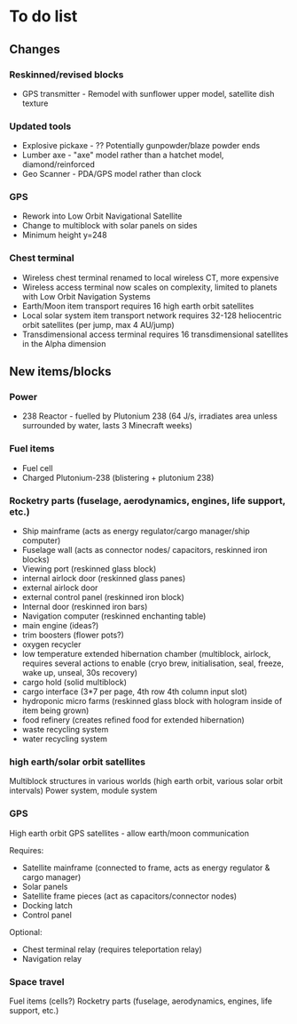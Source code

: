 # To do list

## Changes

### Reskinned/revised blocks
 - GPS transmitter - Remodel with sunflower upper model, satellite dish texture

### Updated tools
 - Explosive pickaxe - ?? Potentially gunpowder/blaze powder ends
 - Lumber axe - "axe" model rather than a hatchet model, diamond/reinforced
 - Geo Scanner - PDA/GPS model rather than clock 

### GPS
 - Rework into Low Orbit Navigational Satellite
 - Change to multiblock with solar panels on sides
 - Minimum height y=248 
 
### Chest terminal
 - Wireless chest terminal renamed to local wireless CT, more expensive
 - Wireless access terminal now scales on complexity, limited to planets with Low Orbit Navigation Systems
 - Earth/Moon item transport requires 16 high earth orbit satellites
 - Local solar system item transport network requires 32-128 heliocentric orbit satellites (per jump, max 4 AU/jump)
 - Transdimensional access terminal requires 16 transdimensional satellites in the Alpha dimension

## New items/blocks

### Power
 - 238 Reactor - fuelled by Plutonium 238 (64 J/s, irradiates area unless surrounded by water, lasts 3 Minecraft weeks)

### Fuel items
 - Fuel cell
 - Charged Plutonium-238 (blistering + plutonium 238)

### Rocketry parts (fuselage, aerodynamics, engines, life support, etc.)
 - Ship mainframe (acts as energy regulator/cargo manager/ship computer)
 - Fuselage wall (acts as connector nodes/ capacitors, reskinned iron blocks)
 - Viewing port (reskinned glass block)
 - internal airlock door (reskinned glass panes)
 - external airlock door 
 - external control panel (reskinned iron block)
 - Internal door (reskinned iron bars)
 - Navigation computer (reskinned enchanting table)
 - main engine (ideas?)
 - trim boosters (flower pots?)
 - oxygen recycler 
 - low temperature extended hibernation chamber (multiblock, airlock, requires several actions to enable (cryo brew, initialisation, seal, freeze, wake up, unseal, 30s recovery)
 - cargo hold (solid multiblock)
 - cargo interface (3*7 per page, 4th row 4th column input slot)
 - hydroponic micro farms (reskinned glass block with hologram inside of item being grown)
 - food refinery (creates refined food for extended hibernation)
 - waste recycling system
 - water recycling system


### high earth/solar orbit satellites
Multiblock structures in various worlds (high earth orbit, various solar orbit intervals)
Power system, module system

### GPS 
High earth orbit GPS satellites - allow earth/moon communication

Requires:
- Satellite mainframe (connected to frame, acts as energy regulator & cargo manager)
- Solar panels
- Satellite frame pieces (act as capacitors/connector nodes)
- Docking latch
- Control panel

Optional:
 - Chest terminal relay (requires teleportation relay)
 - Navigation relay

### Space travel
Fuel items (cells?)
Rocketry parts (fuselage, aerodynamics, engines, life support, etc.)
